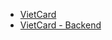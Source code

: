- [VietCard](https://github.com/HynDuf/vietcard)
- [VietCard - Backend](https://github.com/HynDuf/vietcard-backend)
